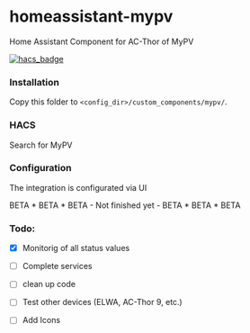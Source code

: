 # homeassistant-mypv

Home Assistant Component for AC-Thor of MyPV

[![hacs_badge](https://img.shields.io/badge/HACS-Custom-orange.svg?style=for-the-badge)](https://github.com/custom-components/hacs)

### Installation

Copy this folder to `<config_dir>/custom_components/mypv/`.

### HACS
Search for MyPV

### Configuration

The integration is configurated via UI

BETA * BETA * BETA - Not finished yet - BETA * BETA * BETA

### Todo:
- [x] Monitorig of all status values
- [ ] Complete services
- [ ] clean up code
- [ ] Test other devices (ELWA, AC-Thor 9, etc.)
- [ ] Add Icons



